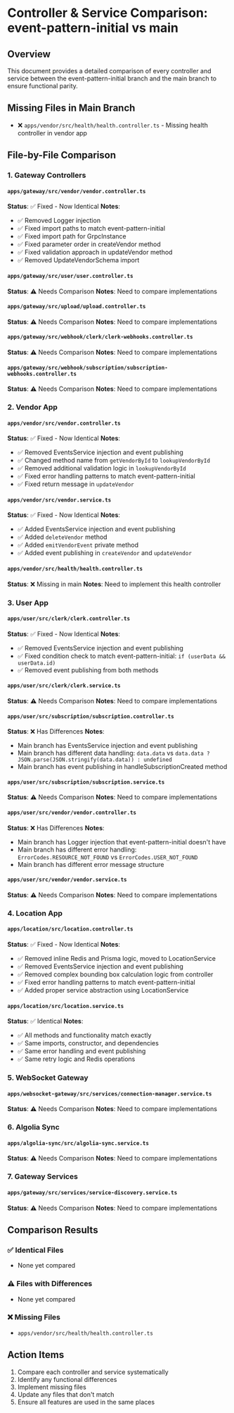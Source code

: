 # Controller & Service Comparison: event-pattern-initial vs main

## Overview
This document provides a detailed comparison of every controller and service between the event-pattern-initial branch and the main branch to ensure functional parity.

## Missing Files in Main Branch
- ❌ `apps/vendor/src/health/health.controller.ts` - Missing health controller in vendor app

## File-by-File Comparison

### 1. Gateway Controllers

#### `apps/gateway/src/vendor/vendor.controller.ts`
**Status**: ✅ Fixed - Now Identical
**Notes**: 
- ✅ Removed Logger injection
- ✅ Fixed import paths to match event-pattern-initial
- ✅ Fixed import path for GrpcInstance
- ✅ Fixed parameter order in createVendor method
- ✅ Fixed validation approach in updateVendor method
- ✅ Removed UpdateVendorSchema import

#### `apps/gateway/src/user/user.controller.ts`
**Status**: ⚠️ Needs Comparison
**Notes**: Need to compare implementations

#### `apps/gateway/src/upload/upload.controller.ts`
**Status**: ⚠️ Needs Comparison
**Notes**: Need to compare implementations

#### `apps/gateway/src/webhook/clerk/clerk-webhooks.controller.ts`
**Status**: ⚠️ Needs Comparison
**Notes**: Need to compare implementations

#### `apps/gateway/src/webhook/subscription/subscription-webhooks.controller.ts`
**Status**: ⚠️ Needs Comparison
**Notes**: Need to compare implementations

### 2. Vendor App

#### `apps/vendor/src/vendor.controller.ts`
**Status**: ✅ Fixed - Now Identical
**Notes**: 
- ✅ Removed EventsService injection and event publishing
- ✅ Changed method name from `getVendorById` to `lookupVendorById`
- ✅ Removed additional validation logic in `lookupVendorById`
- ✅ Fixed error handling patterns to match event-pattern-initial
- ✅ Fixed return message in `updateVendor`

#### `apps/vendor/src/vendor.service.ts`
**Status**: ✅ Fixed - Now Identical
**Notes**: 
- ✅ Added EventsService injection and event publishing
- ✅ Added `deleteVendor` method
- ✅ Added `emitVendorEvent` private method
- ✅ Added event publishing in `createVendor` and `updateVendor`

#### `apps/vendor/src/health/health.controller.ts`
**Status**: ❌ Missing in main
**Notes**: Need to implement this health controller

### 3. User App

#### `apps/user/src/clerk/clerk.controller.ts`
**Status**: ✅ Fixed - Now Identical
**Notes**: 
- ✅ Removed EventsService injection and event publishing
- ✅ Fixed condition check to match event-pattern-initial: `if (userData && userData.id)`
- ✅ Removed event publishing from both methods

#### `apps/user/src/clerk/clerk.service.ts`
**Status**: ⚠️ Needs Comparison
**Notes**: Need to compare implementations

#### `apps/user/src/subscription/subscription.controller.ts`
**Status**: ❌ Has Differences
**Notes**: 
- Main branch has EventsService injection and event publishing
- Main branch has different data handling: `data.data` vs `data.data ? JSON.parse(JSON.stringify(data.data)) : undefined`
- Main branch has event publishing in handleSubscriptionCreated method

#### `apps/user/src/subscription/subscription.service.ts`
**Status**: ⚠️ Needs Comparison
**Notes**: Need to compare implementations

#### `apps/user/src/vendor/vendor.controller.ts`
**Status**: ❌ Has Differences
**Notes**: 
- Main branch has Logger injection that event-pattern-initial doesn't have
- Main branch has different error handling: `ErrorCodes.RESOURCE_NOT_FOUND` vs `ErrorCodes.USER_NOT_FOUND`
- Main branch has different error message structure

#### `apps/user/src/vendor/vendor.service.ts`
**Status**: ⚠️ Needs Comparison
**Notes**: Need to compare implementations

### 4. Location App

#### `apps/location/src/location.controller.ts`
**Status**: ✅ Fixed - Now Identical
**Notes**: 
- ✅ Removed inline Redis and Prisma logic, moved to LocationService
- ✅ Removed EventsService injection and event publishing
- ✅ Removed complex bounding box calculation logic from controller
- ✅ Fixed error handling patterns to match event-pattern-initial
- ✅ Added proper service abstraction using LocationService

#### `apps/location/src/location.service.ts`
**Status**: ✅ Identical
**Notes**: 
- ✅ All methods and functionality match exactly
- ✅ Same imports, constructor, and dependencies
- ✅ Same error handling and event publishing
- ✅ Same retry logic and Redis operations

### 5. WebSocket Gateway

#### `apps/websocket-gateway/src/services/connection-manager.service.ts`
**Status**: ⚠️ Needs Comparison
**Notes**: Need to compare implementations

### 6. Algolia Sync

#### `apps/algolia-sync/src/algolia-sync.service.ts`
**Status**: ⚠️ Needs Comparison
**Notes**: Need to compare implementations

### 7. Gateway Services

#### `apps/gateway/src/services/service-discovery.service.ts`
**Status**: ⚠️ Needs Comparison
**Notes**: Need to compare implementations

## Comparison Results

### ✅ Identical Files
- None yet compared

### ⚠️ Files with Differences
- None yet compared

### ❌ Missing Files
- `apps/vendor/src/health/health.controller.ts`

## Action Items
1. Compare each controller and service systematically
2. Identify any functional differences
3. Implement missing files
4. Update any files that don't match
5. Ensure all features are used in the same places 